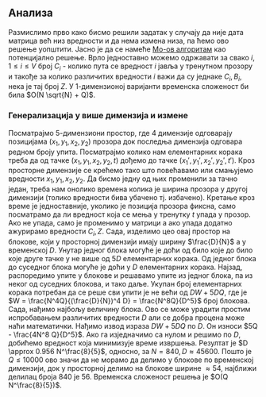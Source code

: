 ## Анализа

Размислимо прво како бисмо решили задатак у случају да није дата матрица већ низ вредности и да нема измена низа, па ћемо ово решење уопштити. Јасно је да се намеће [Мо-ов алгоритам](http://codeforces.com/blog/entry/7383) као потенцијално решење. Врло једноставно можемо одржавати за свако $i, 1 \leq i \leq V$ број $C_i$ - колико пута се вредност $i$ јавља у тренутном прозору и такође за колико различитих вредности $i$ важи да су једнаке $C_i, B_i$, нека је тај број $Z$. У 1-димензионој варијанти временска сложеност би била $O(N \sqrt{N} + Q)$.

### Генерализација у више димензија и измене

Посматрајмо 5-димензиони простор, где 4 димензије одговарају позицијама $(x_1, y_1, x_2, y_2)$ прозора док последња димензија одговара редном броју упита. Посматрајмо колико нам елементарних корака треба да од тачке $(x_1, y_1, x_2, y_2, t)$ дођемо до тачке $(x_1', y_1', x_2', y_2', t')$. Кроз просторне димензије се крећемо тако што повећавамо или смањујемо вредности $x_1, y_1, x_2, y_2$. Да бисмо једну од њих променили за тачно један, треба нам онолико времена колика је ширина прозора у другој димензији (толико вредности бива убачено тј. избачено). Кретање кроз време је једноставније, уколико је позиција прозора фиксна, само посматрамо да ли вредност која се мења у тренутку $t$ упада у прозор. Ако не упада, само је променимо у матрици а ако упада додатно ажурирамо вредности $C_i, Z$. Сада, изделимо цео овај простор на блокове, који у просторној димензији имају ширину $\frac{D}{N}$ а у временској $D$. Унутар једног блока могуће је доћи од било које до било које друге тачке у не више од $5D$ елементарних корака. Од једног блока до суседног блока могуће је доћи у $D$ елементарних корака. Најзад, распоредимо упите у блокове и решавамо упите из једног блока, па из неког од суседних блокова, и тако даље. Укупан број елементарних корака потребан да се реше сви упити је не већи од $DW + 5DQ$, где је $W = \frac{N^4Q}{(\frac{D}{N})^4 D} = \frac{N^8Q}{D^5}$ број блокова. Сада, нађимо најбољу величину блока. Ово се може урадити простим испробавањем различитих вредности $D$ али се добра процена може наћи математички. Нађимо извод израза $DW + 5DQ$ по $D$. Он износи $5Q - \frac{4N^8 Q}{D^5}$. Ако га изједначимо са нулом и решимо по $D$, добићемо вредност која минимизује време извршења. Резултат је $D \approx 0.956 N^\frac{8}{5}$, односно, за $N=840, D \approx 45600$. Пошто је $Q \leq 10000$ ово значи да не морамо да делимо у блокове по временској димензији, док у просторној делимо на блокове ширине $\approx 54$, најближи делилац броја $840$ је $56$. Временска сложеност решења је $O(Q N^\frac{8}{5})$.